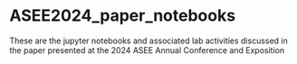 # ASEE2024_paper_notebooks
 These are the jupyter notebooks and associated lab activities discussed in the paper presented at the 2024 ASEE Annual  Conference and Exposition
